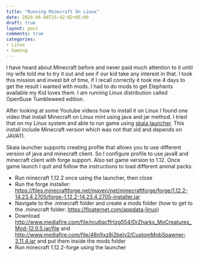 ```yaml
---
title: "Running Minecraft On Linux"
date: 2020-06-08T15:42:02+05:00
draft: true
layout: post
comments: true
categories: 
- Linux 
- Gaming
---
```


I have heard about Minecraft before and never paid much attention to it until my wife told me to try it out and see if our kid take any interest in that. I took this mission and invest bit of time, if I recall correctly it took me 4 days to get the result i wanted with mods. I had to do mods to get Elephants available my Kid loves them. I am running Linux distribution called OpenSuse Tumbleweed edition. 


After looking at some Youtube videos how to install it on Linux I found one video that install Minecraft on Linux mint using java and jar method. I tried that on my Linux system and able to run game using [skaia launcher](https://www.skaia.website/). This install include Minecraft version which was not that old and depends on JAVA11. 

Skaia launcher supports creating profile that allows you to use different version of java and minecraft client. So I configure profile to use java8 and minecraft client with forge support. Also set game version to 1.12. Once game launch I quit and follow the instructions to load different animal packs.

* Run minecraft 1.12.2 once using the launcher, then close
* Run the forge installer: https://files.minecraftforge.net/maven/net/minecraftforge/forge/1.12.2-14.23.4.2705/forge-1.12.2-14.23.4.2705-installer.jar
* Navigate to the .minecraft folder and create a mods folder (how to get to the .minecraft folder: https://floaternet.com/appdata-linux)
* Download http://www.mediafire.com/file/rcu6qcffrtzg554/DrZharks_MoCreatures_Mod-12.0.5.jar/file and http://www.mediafire.com/file/48n1ixz8i2belv2/CustomMobSpawner-3.11.4.jar and put them inside the mods folder
* Run minecraft 1.12.2-forge using the launcher


